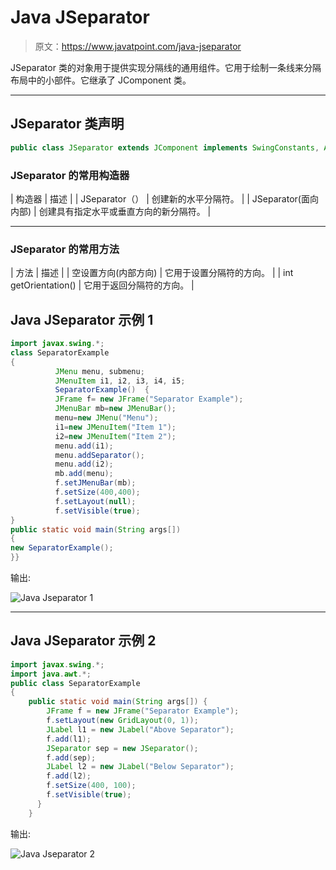 # Java JSeparator

> 原文：<https://www.javatpoint.com/java-jseparator>

JSeparator 类的对象用于提供实现分隔线的通用组件。它用于绘制一条线来分隔布局中的小部件。它继承了 JComponent 类。

* * *

## JSeparator 类声明

```java
public class JSeparator extends JComponent implements SwingConstants, Accessible

```

### JSeparator 的常用构造器

| 构造器 | 描述 |
| JSeparator（） | 创建新的水平分隔符。 |
| JSeparator(面向内部) | 创建具有指定水平或垂直方向的新分隔符。 |

* * *

### JSeparator 的常用方法

| 方法 | 描述 |
| 空设置方向(内部方向) | 它用于设置分隔符的方向。 |
| int getOrientation() | 它用于返回分隔符的方向。 |

## Java JSeparator 示例 1

```java
import javax.swing.*;  
class SeparatorExample  
{  
          JMenu menu, submenu;  
          JMenuItem i1, i2, i3, i4, i5;  
          SeparatorExample()  {  
          JFrame f= new JFrame("Separator Example");  
          JMenuBar mb=new JMenuBar();  
          menu=new JMenu("Menu");  
          i1=new JMenuItem("Item 1");  
          i2=new JMenuItem("Item 2");     
          menu.add(i1);
          menu.addSeparator();
          menu.add(i2);
          mb.add(menu);  
          f.setJMenuBar(mb);  
          f.setSize(400,400);  
          f.setLayout(null);  
          f.setVisible(true);  
}  
public static void main(String args[])  
{  
new SeparatorExample();  
}}  

```

输出:

![Java Jseparator 1](../img/c8aeb554296b1f9cd4eaf98027f3b162.png)

* * *

## Java JSeparator 示例 2

```java
import javax.swing.*;  
import java.awt.*;
public class SeparatorExample  
{  
	public static void main(String args[]) {
	    JFrame f = new JFrame("Separator Example");	   
	    f.setLayout(new GridLayout(0, 1));
	    JLabel l1 = new JLabel("Above Separator");
	    f.add(l1);
	    JSeparator sep = new JSeparator();
	    f.add(sep);
	    JLabel l2 = new JLabel("Below Separator");
	    f.add(l2);
	    f.setSize(400, 100);
	    f.setVisible(true);
	  }
	}  

```

输出:

![Java Jseparator 2](../img/32df4f981d486766704fe820309e8215.png)